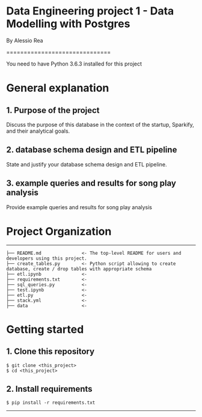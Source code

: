 # Data Engineering project 1 - Data Modelling with Postgres

By Alessio Rea

==============================

You need to have Python 3.6.3 installed for this project

# General explanation

## 1. Purpose of the project


Discuss the purpose of this database in the context of the startup, Sparkify, and their analytical goals.


## 2. database schema design and ETL pipeline

State and justify your database schema design and ETL pipeline.

## 3. example queries and results for song play analysis

Provide example queries and results for song play analysis


# Project Organization 
----------------------

    ├── README.md               <- The top-level README for users and developers using this project.
    ├── create_tables.py        <- Python script allowing to create database, create / drop tables with appropriate schema
    ├── etl.ipynb               <- 
    ├── requirements.txt        <- 
    ├── sql_queries.py          <- 
    ├── test.ipynb              <- 
    ├── etl.py                  <- 
    ├── stack.yml               <- 
    ├── data                    <- 




# Getting started

## 1. Clone this repository

```
$ git clone <this_project>
$ cd <this_project>
```

## 2. Install requirements

```
$ pip install -r requirements.txt
```
--------

